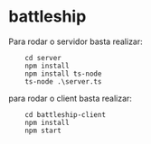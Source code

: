 # battleship

Para rodar o servidor basta realizar:
```
    cd server
    npm install
    npm install ts-node
    ts-node .\server.ts
```

para rodar o client basta realizar:
```
    cd battleship-client
    npm install
    npm start
```